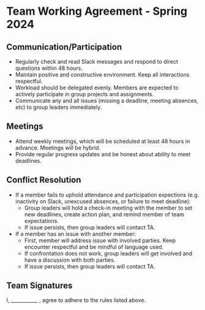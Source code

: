 # Team Working Agreement - Spring 2024


## Communication/Participation
- Regularly check and read Slack messages and respond to direct questions within 48 hours.
- Maintain positive and constructive environment. Keep all interactions respectful.
- Workload should be delegated evenly. Members are expected to actively participate in group projects and assignments.
- Communicate any and all issues (missing a deadline, meeting absences, etc) to group leaders immediately. 

## Meetings 
- Attend weekly meetings, which will be scheduled at least 48 hours in advance. Meetings will be hybrid.
- Provide regular progress updates and be honest about ability to meet deadlines.

## Conflict Resolution 
- If a member fails to uphold attendance and participation expections (e.g. inactivity on Slack, unexcused absences, or failure to meet deadline):
  -  Group leaders will hold a check-in meeting with the member to set new deadlines, create action plan, and remind member of team expectations. 
  -  If issue persists, then group leaders will contact TA.
- If a member has an issue with another member:
  - First, member will address issue with involved parties. Keep encounter respectful and be mindful of language used. 
  - If confrontation does not work, group leaders will get involved and have a discussion with both parties.
  - If issue persists, then group leaders will contact TA. 

## Team Signatures
I, ___________ , agree to adhere to the rules listed above. 
